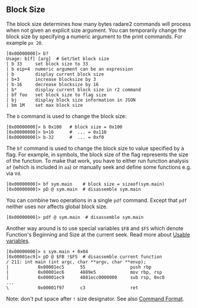 ## Block Size

The block size determines how many bytes radare2 commands will process when not given an explicit size argument. You can temporarily change the block size by specifying a numeric argument to the print commands. For example `px 20`.

```
[0x00000000]> b?
Usage: b[f] [arg]  # Get/Set block size
| b 33     set block size to 33
| b eip+4  numeric argument can be an expression
| b        display current block size
| b+3      increase blocksize by 3
| b-16     decrease blocksize by 16
| b*       display current block size in r2 command
| bf foo   set block size to flag size
| bj       display block size information in JSON
| bm 1M    set max block size
```

The `b` command is used to change the block size:

```
[0x00000000]> b 0x100   # block size = 0x100
[0x00000000]> b+16      #  ... = 0x110
[0x00000000]> b-32      #  ... = 0xf0
```

The `bf` command is used to change the block size to value specified by a flag. For example, in symbols, the block size of the flag represents the size of the function. To make that work, you have to either run function analysis `af` (which is included in `aa`) or manually seek and define some functions e.g. via `Vd`.

```
[0x00000000]> bf sym.main    # block size = sizeof(sym.main)
[0x00000000]> pD @ sym.main  # disassemble sym.main
```

You can combine two operations in a single `pdf` command. Except that `pdf` neither uses nor affects global block size.

```
[0x00000000]> pdf @ sym.main  # disassemble sym.main
```

Another way around is to use special variables `$FB` and `$FS` which denote Function's Beginning and Size at the current seek. Read more about [Usable variables](../refcard/intro.md#usable-variables-in-expression).

```
[0x00000000]> s sym.main + 0x04
[0x00001ec9]> pD @ $FB !$FS  # disassemble current function
/ 211: int main (int argc, char **argv, char **envp);
|           0x00001ec5      55                 push rbp
|           0x00001ec6      4889e5             mov rbp, rsp
|           0x00001ec9      4881ecc0000000     sub rsp, 0xc0
...
\           0x00001f97      c3                 ret
```

Note: don't put space after `!` size designator. See also [Command Format](../first_steps/command_format.md).
